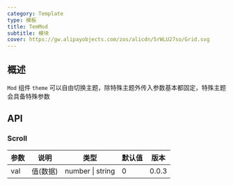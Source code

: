 ```yaml
---
category: Template
type: 模板
title: TemMod
subtitle: 模块
cover: https://gw.alipayobjects.com/zos/alicdn/5rWLU27so/Grid.svg
---
```


## 概述

`Mod` 组件 `theme` 可以自由切换主题，除特殊主题外传入参数基本都固定，特殊主题会具备特殊参数

## API

### Scroll

| 参数 | 说明     | 类型             | 默认值 | 版本  |
| ---- | -------- | ---------------- | ------ | ----- |
| val  | 值(数据) | number \| string | 0      | 0.0.3 |
